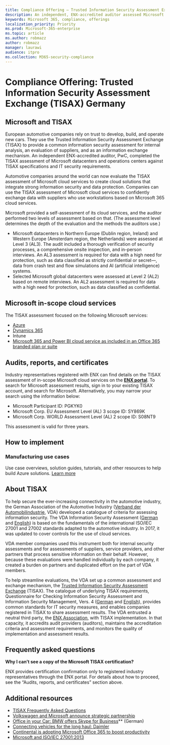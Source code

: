 ```yaml
---
title: Compliance Offering — Trusted Information Security Assessment Exchange (TISAX) Germany
description: An independent, ENX-accredited auditor assessed Microsoft cloud datacenters against TISAX security requirements.
keywords: Microsoft 365, compliance, offerings
localization_priority: Priority
ms.prod: Microsoft-365-enterprise
ms.topic: article
ms.author: robmazz
author: robmazz
manager: laurawi
audience: itpro
ms.collection: M365-security-compliance
---
```


# Compliance Offering: Trusted Information Security Assessment Exchange (TISAX) Germany

## Microsoft and TISAX

European automotive companies rely on trust to develop, build, and operate new cars. They use the Trusted Information Security Assessment Exchange (TISAX) to provide a common information security assessment for internal analysis, an evaluation of suppliers, and as an information exchange mechanism. An independent ENX-accredited auditor, PwC, completed the TISAX assessment of Microsoft datacenters and operations centers against TISAX specifications and IT security requirements.

Automotive companies around the world can now evaluate the TISAX assessment of Microsoft cloud services to create cloud solutions that integrate strong information security and data protection. Companies can use the TISAX assessment of Microsoft cloud services to confidently exchange data with suppliers who use workstations based on Microsoft 365 cloud services.

Microsoft provided a self-assessment of its cloud services, and the auditor performed two levels of assessment based on that. (The assessment level determines the depth of the evaluation and the methods the auditors use.)

- Microsoft datacenters in Northern Europe (Dublin region, Ireland) and Western Europe (Amsterdam region, the Netherlands) were assessed at Level 3 (AL3). The audit included a thorough verification of security processes, a comprehensive onsite inspection, and in-person interviews. An AL3 assessment is required for data with a high need for protection, such as data classified as strictly confidential or secret—, data from crash test and flow simulations and AI (artificial intelligence) systems.
- Selected Microsoft global datacenters were assessed at Level 2 (AL2) based on remote interviews. An AL2 assessment is required for data with a high need for protection, such as data classified as confidential.

## Microsoft in-scope cloud services

The TISAX assessment focused on the following Microsoft services:

- [Azure](https://gallery.technet.microsoft.com/Overview-of-Azure-c1be3942)
- [Dynamics 365](http://download.microsoft.com/download/E/1/9/E1977163-7A86-4812-AC18-C03ADC958AAF/Microsoft_Dynamics_365_Cloud_Service_Compliance_Datasheet.pdf)
- Intune
- [Microsoft 365 and Power BI cloud service as included in an Office 365 branded plan or suite](https://servicetrust.microsoft.com/ViewPage/TrustDocuments?command=Download&downloadType=Document&downloadId=9f756cce-b15d-45a9-94d7-6a583dee4401&docTab=6d000410-c9e9-11e7-9a91-892aae8839ad_Compliance_Guides)

## Audits, reports, and certificates

Industry representatives registered with ENX can find details on the TISAX assessment of in-scope Microsoft cloud services on the [**ENX portal**](https://portal.enx.com/en-US/). To search for Microsoft assessment results, sign in to your existing TISAX account, and search for Microsoft. Alternatively, you may narrow your search using the information below:

- Microsoft Participant ID: PGKYK0
- Microsoft Corp. EU Assessment Level (AL) 3 scope ID: SY869K
- Microsoft Corp. WORLD Assessment Level (AL) 2 scope ID: S08NT9

This assessment is valid for three years.

## How to implement

### Manufacturing use cases

Use case overviews, solution guides, tutorials, and other resources to help build Azure solutions. [Learn more](https://docs.microsoft.com/en-us/azure/industry/manufacturing/)

## About TISAX

To help secure the ever-increasing connectivity in the automotive industry, the German Association of the Automotive Industry ([Verband der Automobilindustrie](https://www.dict.cc/deutsch-englisch/Verband.html), VDA) developed a catalogue of criteria for assessing information security. The VDA Information Security Assessment ([German](https://www.vda.de/de/themen/sicherheit-und-standards/informationssicherheit/informationssicherheit-sicherheitsanforderungen.html) and [English](https://www.vda.de/en/topics/safety-and-standards/information-security/information-security-requirements)) is based on the fundamentals of the international ISO/IEC 27001 and 27002 standards adapted to the automotive industry. In 2017, it was updated to cover controls for the use of cloud services.

VDA member companies used this instrument both for internal security assessments and for assessments of suppliers, service providers, and other partners that process sensitive information on their behalf. However, because these evaluations were handled individually by each company, it created a burden on partners and duplicated effort on the part of VDA members.

To help streamline evaluations, the VDA set up a common assessment and exchange mechanism, the [Trusted Information Security Assessment Exchange](http://www.enx.com/tisax/) (TISAX). The catalogue of underlying TISAX requirements, Questionnaire for Checking Information Security Assessment and Information Security Management, Vers. 4 ([German](https://www.vda.de/de/services/Publikationen.html) and [English](https://www.vda.de/en/services/Publications.html)), provides common standards for IT security measures, and enables companies registered in TISAX to share assessment results. The VDA entrusted a neutral third party, the [ENX Association](https://portal.enx.com/en-US/en-en/TISAX/tisaxassessmentresults/), with TISAX implementation. In that capacity, it accredits audit providers (auditors), maintains the accreditation criteria and assessment requirements, and monitors the quality of implementation and assessment results.

## Frequently asked questions

**Why I can’t see a copy of the Microsoft TISAX certification?**

ENX provides certification confirmation only to registered industry representatives through the ENX portal. For details about how to proceed, see the “Audits, reports, and certificates” section above.

## Additional resources

- [TISAX Frequently Asked Questions](https://portal.enx.com/en-US/en-en/TISAX/faqs/)
- [Volkswagen and Microsoft announce strategic partnership](https://www.volkswagen-newsroom.com/en/press-releases/volkswagen-and-microsoft-announce-strategic-partnership-4234)
- [Office in your Car: BMW offers Skype for Business](https://news.microsoft.com/de-de/skype-business-ab-sofort-fahrzeugen-von-bmw-verfugbar/)** (German)
- [Connecting vehicles for the long haul: Daimler](https://customers.microsoft.com/en-us/story/daimlertrucks)
- [Continental is adopting Microsoft Office 365 to boost productivity](https://www.avanade.com/en/clients/continental)
- [Microsoft and ISO/IEC 27001:2013](https://www.microsoft.com/en-us/trustcenter/compliance/iso-iec-27001)

